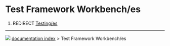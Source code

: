 # Test Framework Workbench/es
1.  REDIRECT [Testing/es](Testing/es.md)



---
![](images/Right_arrow.png) [documentation index](../README.md) > Test Framework Workbench/es
